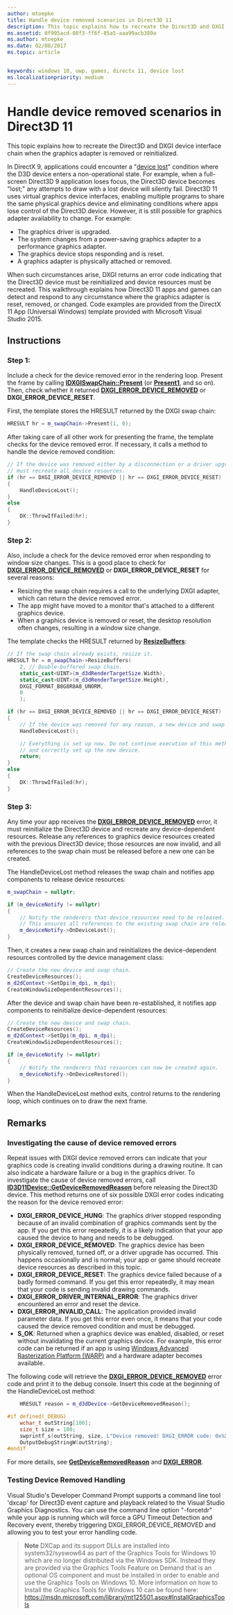 ```yaml
---
author: mtoepke
title: Handle device removed scenarios in Direct3D 11
description: This topic explains how to recreate the Direct3D and DXGI device interface chain when the graphics adapter is removed or reinitialized.
ms.assetid: 8f905acd-08f3-ff6f-85a5-aaa99acb389a
ms.author: mtoepke
ms.date: 02/08/2017
ms.topic: article


keywords: windows 10, uwp, games, directx 11, device lost
ms.localizationpriority: medium
---
```


# <span id="dev_gaming.handling_device-lost_scenarios"></span>Handle device removed scenarios in Direct3D 11



This topic explains how to recreate the Direct3D and DXGI device interface chain when the graphics adapter is removed or reinitialized.

In DirectX 9, applications could encounter a "[device lost](https://msdn.microsoft.com/library/windows/desktop/bb174714)" condition where the D3D device enters a non-operational state. For example, when a full-screen Direct3D 9 application loses focus, the Direct3D device becomes "lost;" any attempts to draw with a lost device will silently fail. Direct3D 11 uses virtual graphics device interfaces, enabling multiple programs to share the same physical graphics device and eliminating conditions where apps lose control of the Direct3D device. However, it is still possible for graphics adapter availability to change. For example:

-   The graphics driver is upgraded.
-   The system changes from a power-saving graphics adapter to a performance graphics adapter.
-   The graphics device stops responding and is reset.
-   A graphics adapter is physically attached or removed.

When such circumstances arise, DXGI returns an error code indicating that the Direct3D device must be reinitialized and device resources must be recreated. This walkthrough explains how Direct3D 11 apps and games can detect and respond to any circumstance where the graphics adapter is reset, removed, or changed. Code examples are provided from the DirectX 11 App (Universal Windows) template provided with Microsoft Visual Studio 2015.

## Instructions

### <span></span>Step 1:

Include a check for the device removed error in the rendering loop. Present the frame by calling [**IDXGISwapChain::Present**](https://msdn.microsoft.com/library/windows/desktop/bb174576) (or [**Present1**](https://msdn.microsoft.com/library/windows/desktop/hh446797), and so on). Then, check whether it returned [**DXGI\_ERROR\_DEVICE\_REMOVED**](https://msdn.microsoft.com/library/windows/desktop/bb509553) or **DXGI\_ERROR\_DEVICE\_RESET**.

First, the template stores the HRESULT returned by the DXGI swap chain:

```cpp
HRESULT hr = m_swapChain->Present(1, 0);
```

After taking care of all other work for presenting the frame, the template checks for the device removed error. If necessary, it calls a method to handle the device removed condition:

```cpp
// If the device was removed either by a disconnection or a driver upgrade, we
// must recreate all device resources.
if (hr == DXGI_ERROR_DEVICE_REMOVED || hr == DXGI_ERROR_DEVICE_RESET)
{
    HandleDeviceLost();
}
else
{
    DX::ThrowIfFailed(hr);
}
```

### Step 2:

Also, include a check for the device removed error when responding to window size changes. This is a good place to check for [**DXGI\_ERROR\_DEVICE\_REMOVED**](https://msdn.microsoft.com/library/windows/desktop/bb509553) or **DXGI\_ERROR\_DEVICE\_RESET** for several reasons:

-   Resizing the swap chain requires a call to the underlying DXGI adapter, which can return the device removed error.
-   The app might have moved to a monitor that's attached to a different graphics device.
-   When a graphics device is removed or reset, the desktop resolution often changes, resulting in a window size change.

The template checks the HRESULT returned by [**ResizeBuffers**](https://msdn.microsoft.com/library/windows/desktop/bb174577):

```cpp
// If the swap chain already exists, resize it.
HRESULT hr = m_swapChain->ResizeBuffers(
    2, // Double-buffered swap chain.
    static_cast<UINT>(m_d3dRenderTargetSize.Width),
    static_cast<UINT>(m_d3dRenderTargetSize.Height),
    DXGI_FORMAT_B8G8R8A8_UNORM,
    0
    );

if (hr == DXGI_ERROR_DEVICE_REMOVED || hr == DXGI_ERROR_DEVICE_RESET)
{
    // If the device was removed for any reason, a new device and swap chain will need to be created.
    HandleDeviceLost();

    // Everything is set up now. Do not continue execution of this method. HandleDeviceLost will reenter this method 
    // and correctly set up the new device.
    return;
}
else
{
    DX::ThrowIfFailed(hr);
}
```

### Step 3:

Any time your app receives the [**DXGI\_ERROR\_DEVICE\_REMOVED**](https://msdn.microsoft.com/library/windows/desktop/bb509553) error, it must reinitialize the Direct3D device and recreate any device-dependent resources. Release any references to graphics device resources created with the previous Direct3D device; those resources are now invalid, and all references to the swap chain must be released before a new one can be created.

The HandleDeviceLost method releases the swap chain and notifies app components to release device resources:

```cpp
m_swapChain = nullptr;

if (m_deviceNotify != nullptr)
{
    // Notify the renderers that device resources need to be released.
    // This ensures all references to the existing swap chain are released so that a new one can be created.
    m_deviceNotify->OnDeviceLost();
}
```

Then, it creates a new swap chain and reinitializes the device-dependent resources controlled by the device management class:

```cpp
// Create the new device and swap chain.
CreateDeviceResources();
m_d2dContext->SetDpi(m_dpi, m_dpi);
CreateWindowSizeDependentResources();
```

After the device and swap chain have been re-established, it notifies app components to reinitialize device-dependent resources:

```cpp
// Create the new device and swap chain.
CreateDeviceResources();
m_d2dContext->SetDpi(m_dpi, m_dpi);
CreateWindowSizeDependentResources();

if (m_deviceNotify != nullptr)
{
    // Notify the renderers that resources can now be created again.
    m_deviceNotify->OnDeviceRestored();
}
```

When the HandleDeviceLost method exits, control returns to the rendering loop, which continues on to draw the next frame.

## Remarks


### Investigating the cause of device removed errors

Repeat issues with DXGI device removed errors can indicate that your graphics code is creating invalid conditions during a drawing routine. It can also indicate a hardware failure or a bug in the graphics driver. To investigate the cause of device removed errors, call [**ID3D11Device::GetDeviceRemovedReason**](https://msdn.microsoft.com/library/windows/desktop/ff476526) before releasing the Direct3D device. This method returns one of six possible DXGI error codes indicating the reason for the device removed error:

-   **DXGI\_ERROR\_DEVICE\_HUNG**: The graphics driver stopped responding because of an invalid combination of graphics commands sent by the app. If you get this error repeatedly, it is a likely indication that your app caused the device to hang and needs to be debugged.
-   **DXGI\_ERROR\_DEVICE\_REMOVED**: The graphics device has been physically removed, turned off, or a driver upgrade has occurred. This happens occasionally and is normal; your app or game should recreate device resources as described in this topic.
-   **DXGI\_ERROR\_DEVICE\_RESET**: The graphics device failed because of a badly formed command. If you get this error repeatedly, it may mean that your code is sending invalid drawing commands.
-   **DXGI\_ERROR\_DRIVER\_INTERNAL\_ERROR**: The graphics driver encountered an error and reset the device.
-   **DXGI\_ERROR\_INVALID\_CALL**: The application provided invalid parameter data. If you get this error even once, it means that your code caused the device removed condition and must be debugged.
-   **S\_OK**: Returned when a graphics device was enabled, disabled, or reset without invalidating the current graphics device. For example, this error code can be returned if an app is using [Windows Advanced Rasterization Platform (WARP)](https://msdn.microsoft.com/library/windows/desktop/gg615082) and a hardware adapter becomes available.

The following code will retrieve the [**DXGI\_ERROR\_DEVICE\_REMOVED**](https://msdn.microsoft.com/library/windows/desktop/bb509553) error code and print it to the debug console. Insert this code at the beginning of the HandleDeviceLost method:

```cpp
    HRESULT reason = m_d3dDevice->GetDeviceRemovedReason();

#if defined(_DEBUG)
    wchar_t outString[100];
    size_t size = 100;
    swprintf_s(outString, size, L"Device removed! DXGI_ERROR code: 0x%X\n", reason);
    OutputDebugStringW(outString);
#endif
```

For more details, see [**GetDeviceRemovedReason**](https://msdn.microsoft.com/library/windows/desktop/ff476526) and [**DXGI\_ERROR**](https://msdn.microsoft.com/library/windows/desktop/bb509553).

### Testing Device Removed Handling

Visual Studio's Developer Command Prompt supports a command line tool 'dxcap' for Direct3D event capture and playback related to the Visual Studio Graphics Diagnostics. You can use the command line option "-forcetdr" while your app is running which will force a GPU Timeout Detection and Recovery event, thereby triggering DXGI\_ERROR\_DEVICE\_REMOVED and allowing you to test your error handling code.

> **Note** DXCap and its support DLLs are installed into system32/syswow64 as part of the Graphics Tools for Windows 10 which are no longer distributed via the Windows SDK. Instead they are provided via the Graphics Tools Feature on Demand that is an optional OS component and must be installed in order to enable and use the Graphics Tools on Windows 10. More information on how to Install the Graphics Tools for Windows 10 can be found here: <https://msdn.microsoft.com/library/mt125501.aspx#InstallGraphicsTools>
